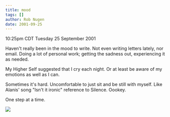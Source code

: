 ```yaml
---
title: mood
tags: []
author: Rob Nugen
date: 2001-09-25
---
```


<title></title>
<p class=date>10:25pm CDT Tuesday 25 September 2001</p>

<p>Haven't really been in the mood to write.  Not even writing letters
lately, nor email.  Doing a lot of personal work; getting the sadness
out, experiencing it as needed.</p>

<p>My Higher Self suggested that I cry each night.  Or at least be
aware of my emotions as well as I can.</p>

<p>Sometimes it's hard.  Uncomfortable to just sit and be still with
myself.  Like Alanis' song "Isn't it ironic" reference to Silence.
Oookey.</p>

<p>One step at a time.</p>

<p><img src='/images/rob/wL-ROB.gif'/></p>

